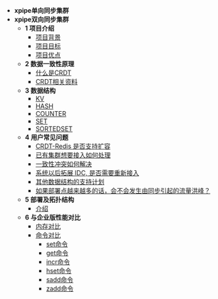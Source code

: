 - **xpipe单向同步集群**
- **xpipe双向同步集群**
    - **1 项目介绍**
      - [项目背景](crdt/1_项目/1.1_背景.md)
      - [项目目标](crdt/1_项目/1.2_目标.md)
      - [项目优点](crdt/1_项目/1.3_优点.md)
    - **2 数据一致性原理**
      - [什么是CRDT](crdt/2_原理/2.1_CRDT.md)
      - [CRDT相关资料](crdt/2_原理/2.2_Resources.md)
    - **3 数据结构**
      - [KV](crdt/3_数据类型/3.1_KV.md)
      - [HASH](crdt/3_数据类型/3.2_HASH.md)
      - [COUNTER](crdt/3_数据类型/3.3_COUNTER.md)
      - [SET](crdt/3_数据类型/3.4_SET.md)
      - [SORTEDSET](crdt/3_数据类型/3.5_SORTEDSET.md)
    - **4 用户常见问题**
      - [CRDT-Redis 是否支持扩容](crdt/4_用户常见问题/4.1.md)
      - [已有集群想要接入如何处理](crdt/4_用户常见问题/4.2.md)
      - [一致性冲突如何解决](crdt/4_用户常见问题/4.3.md)
      - [系统以后拓展 IDC, 是否需要重新接入](crdt/4_用户常见问题/4.4.md)
      - [其他数据结构的支持计划](crdt/4_用户常见问题/4.5.md)
      - [如果部署点越来越多的话，会不会发生由同步引起的流量洪峰？](crdt/4_用户常见问题/4.6.md)
    - **5 部署及拓扑结构**
      - [介绍](crdt/5_部署及拓扑结构/5.1_介绍.md)
    - **6 与企业版性能对比**
      - [内存对比](crdt/6_与企业版性能对比/6.1_内存对比.md)
      - [命令对比](crdt/6_与企业版性能对比/6.2_命令对比.md)
        - [set命令](crdt/6_与企业版性能对比/6.2/set命令.md)
        - [get命令](crdt/6_与企业版性能对比/6.2/get命令.md)
        - [incr命令](crdt/6_与企业版性能对比/6.2/incr命令.md)
        - [hset命令](crdt/6_与企业版性能对比/6.2/hset命令.md)
        - [sadd命令](crdt/6_与企业版性能对比/6.2/sadd命令.md)
        - [zadd命令](crdt/6_与企业版性能对比/6.2/zadd命令.md)